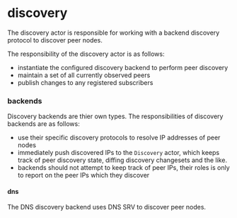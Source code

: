 discovery
=========
The discovery actor is responsible for working with a backend discovery protocol to discover peer nodes.

The responsibility of the discovery actor is as follows:
- instantiate the configured discovery backend to perform peer discovery
- maintain a set of all currently observed peers
- publish changes to any registered subscribers

### backends
Discovery backends are thier own types. The responsibilities of discovery backends are as follows:
- use their specific discovery protocols to resolve IP addresses of peer nodes
- immediately push discovered IPs to the `Discovery` actor, which keeps track of peer discovery state, diffing discovery changesets and the like.
- backends should not attempt to keep track of peer IPs, their roles is only to report on the peer IPs which they discover

#### dns
The DNS discovery backend uses DNS SRV to discover peer nodes.
